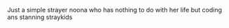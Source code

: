 Just a simple strayer noona who has nothing to do with her life but coding ans stanning straykids
<!---
LilithNoona/LilithNoona is a ✨ special ✨ repository because its `README.md` (this file) appears on your GitHub profile.
You can click the Preview link to take a look at your changes.
--->

